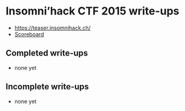 # Insomni’hack CTF 2015 write-ups

* <https://teaser.insomnihack.ch/>
* [Scoreboard](https://teaser.insomnihack.ch/scoreboard)

## Completed write-ups

* none yet

## Incomplete write-ups

* none yet

